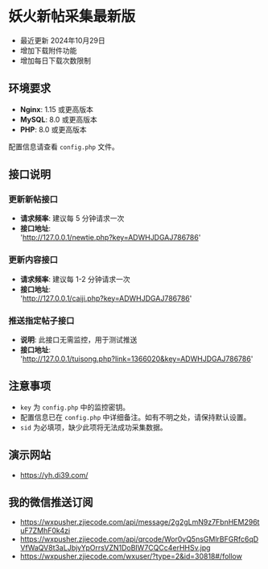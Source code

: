 # 妖火新帖采集最新版
- 最近更新 2024年10月29日
- 增加下载附件功能
- 增加每日下载次数限制
## 环境要求
- **Nginx**: 1.15 或更高版本
- **MySQL**: 8.0 或更高版本
- **PHP**: 8.0 或更高版本

配置信息请查看 `config.php` 文件。

## 接口说明

### 更新新帖接口
- **请求频率**: 建议每 5 分钟请求一次
- **接口地址**:  
'http://127.0.0.1/newtie.php?key=ADWHJDGAJ786786'

### 更新内容接口
- **请求频率**: 建议每 1-2 分钟请求一次
- **接口地址**:  
'http://127.0.0.1/caiji.php?key=ADWHJDGAJ786786'

### 推送指定帖子接口
- **说明**: 此接口无需监控，用于测试推送
- **接口地址**:  
'http://127.0.0.1/tuisong.php?link=1366020&key=ADWHJDGAJ786786'

## 注意事项
- `key` 为 `config.php` 中的监控密钥。
- 配置信息已在 `config.php` 中详细备注。如有不明之处，请保持默认设置。
- `sid` 为必填项，缺少此项将无法成功采集数据。

## 演示网站
- https://yh.di39.com/
## 我的微信推送订阅
- https://wxpusher.zjiecode.com/api/message/2g2gLmN9z7FbnHEM296tuF7ZMhF0k4zi
- https://wxpusher.zjiecode.com/api/qrcode/Wor0vQ5nsGMlrBFGRfc6qDVfWaQV8t3aLJbjyYpOrrsVZN1DoBIW7CQCc4erHHSv.jpg
- https://wxpusher.zjiecode.com/wxuser/?type=2&id=30818#/follow
